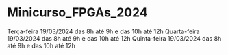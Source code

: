 # Minicurso_FPGAs_2024
Terça-feira 19/03/2024 das 8h até 9h e das 10h até 12h
Quarta-feira 19/03/2024 das 8h até 9h e das 10h até 12h
Quinta-feira 19/03/2024 das 8h até 9h e das 10h até 12h
